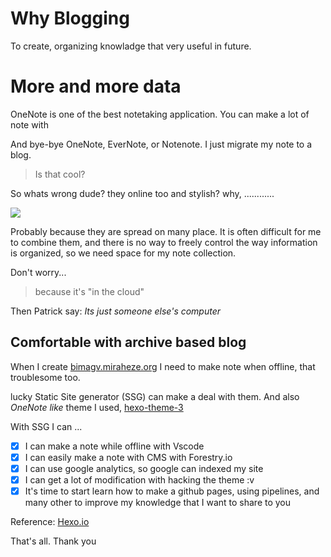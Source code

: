 # Why Blogging
To create, organizing knowladge that very useful in future.

# More and more data
OneNote is one of the best notetaking application. You can make a lot of note with 

And bye-bye OneNote, EverNote, or Notenote. I just migrate my note to a blog. 

>Is that cool?

So whats wrong dude? they online too and stylish? why, ............

![](img/cloud.jpg)

Probably because they are spread on many place. It is often difficult for me to combine them, and there is no way to freely control the way information is organized, so we need space for my note collection.

Don't worry...

>because it's "in the cloud"

Then Patrick say: *Its just someone else's computer*

## Comfortable with archive based blog
When I create [bimagv.miraheze.org](https://bimagv.miraheze.org) I need to make note when offline, that troublesome too. 

lucky Static Site generator (SSG) can make a deal with them. And also *OneNote like* theme I used, [hexo-theme-3](https://github.com/yelog/hexo-theme-3-hexo) 

With SSG I can ...

* [x] I can make a note while offline with Vscode
* [x] I can easily make a note with CMS with Forestry.io
* [x] I can use google analytics, so google can indexed my site
* [x] I can get a lot of modification with hacking the theme :v
* [x] It's time to start learn how to make a github pages, using pipelines, and many other to improve my knowledge that I want to share to you

Reference: [Hexo.io](https://hexo.io)

That's all. Thank you
